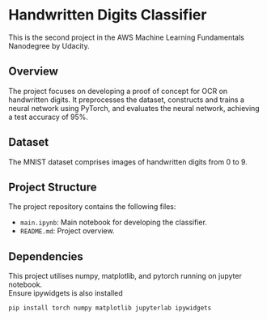 # Handwritten Digits Classifier

This is the second project in the AWS Machine Learning Fundamentals Nanodegree by Udacity. 

## Overview
The project focuses on developing a proof of concept for OCR on handwritten digits. It preprocesses the dataset, constructs and trains a neural network using PyTorch, and evaluates the neural network, achieving a test accuracy of 95%.

## Dataset
The MNIST dataset comprises images of handwritten digits from 0 to 9.

## Project Structure
The project repository contains the following files:
- `main.ipynb`: Main notebook for developing the classifier.
- `README.md`: Project overview.


## Dependencies
This project utilises numpy, matplotlib, and pytorch running on jupyter notebook.  
Ensure ipywidgets is also installed

```bash
pip install torch numpy matplotlib jupyterlab ipywidgets
```


